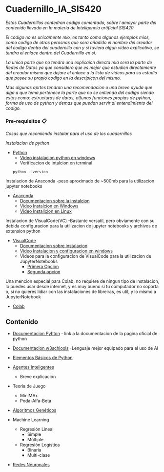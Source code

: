 # Cuadernillo_IA_SIS420

_Estos Cuadernillos contedran codigo comentado, sobre l amayor parte del contenido llevado en la materia de Inteligencia artificial SIS420_

_El codigo no es unicamente mio, es tanto como algunos ejemplos mios, como codigo de otras perosnas que sera añadido el nombre del creador del codigo dentro del cuadernillo con y si tuviera algun video explicativo, se tendra el enlace dentro del Cuadernillo en si._

_La unica parte que no tendra una explicaion directa mia sera la parte de Redes de Datos ya que considero que es mejor que estudien directamente del creador mismo que dejare el enlace a la lista de videos para su estudio que posee su propio codigo en la descripicon del mismo._

_Mas algunas aprtes tendran una recomendacion o una breve ayuda que diga a que tema pertenece la parte que no se entienda del codigo siendo estas como: estructuras de datos, alfunas funciones propias de python, forma de uso de python y demas que puedan servir al entendimiento del codigo._

### Pre-requisitos 📋

_Cosas que recomiendo instalar para el uso de los cuadernillos_


_Instalacion de python_
* [Python](https://www.python.org/downloads/)
    * [Video instalacion python en windows](https://www.youtube.com/watch?v=nXgxe3JM7Rc)
    * Verificacion de intalcion en terminal
    ```
    python --version
    ```

Instalacion de Anaconda -peso aproximado de ~500mb para la utilizacion jupyter notebooks
* [Anaconda](https://www.anaconda.com/products/distribution)
   * [Documentacion sobre la instalcion](https://docs.anaconda.com/anaconda/install/index.html)
   * [Video Instalcion en Windows](https://www.youtube.com/watch?v=e9JZNc_9tTg)
   * [Video Instalicion en Linux](https://www.youtube.com/watch?v=uLXBx8whpSk)

Instalacion de VisualCode(VC) -Bastante versatil, pero obviamente con su debida configuracion para la utilizacion de jupyter notebooks y archivos de extension python
* [VisualCode](https://code.visualstudio.com/)
    * [Documentacion sobre instalacion](https://code.visualstudio.com/docs/setup/windows)
    * [Video Instalacion y configuracion en windows](https://www.youtube.com/watch?v=bZjulmpBIGk)
    * Videos para la configuracion de VisualCode para la utilizacion de JupyterNotebooks
        * [Primera Opcion](https://www.youtube.com/watch?v=ZYat1is07VI)
        * [Segunda opcion](https://www.youtube.com/watch?v=fA7CFHQk6lU)

Una mencion especial para Colab, no requiere de ningun tipo de instalacion, lo puedes usar desde internet, y es muy bueno si tu computador no soporta o, si no quieres lidiar con las instalaciones de libreiras, es util, y lo mismo a JupyterNotebook

* [Colab](https://colab.research.google.com/)


## Contenido

* [Documentacion Pyhton](https://docs.python.org/3/) - link a la documentacion de la pagina oficial de python
* [Documentacion w3schiools](https://www.w3schools.com/python/python_operators.asp) -Lenguaje mejor equipado para el uso de AI
 * [Elementos Básicos de Python](https://github.com/Sebastian-Cepeda/Cuadernillo_IA_SIS420/tree/main/01_Elementos_basicos_de_Python)
	
*	[Agentes Inteligentes](https://github.com/Sebastian-Cepeda/Cuadernillo_IA_SIS420/tree/main/03_Agentes_Inteligentes)
	- Breve explicación 
*	Teoría de Juego
	*   MiniMAx
	*   Poda-Alfa-Beta
*	[Algoritmos Genéticos](https://github.com/Sebastian-Cepeda/Cuadernillo_IA_SIS420/tree/main/05_Algoritmos_geneticos)
*	Machine Learning
	*   Regresión Lineal
	    *   Simple
	    *   Múltiple
	*   Regresión Logística
	    *   Binaria
	    *   Multi-clase
*	[Redes Neuronales](https://github.com/Sebastian-Cepeda/Cuadernillo_IA_SIS420/tree/main/07_RedesNeuronales)